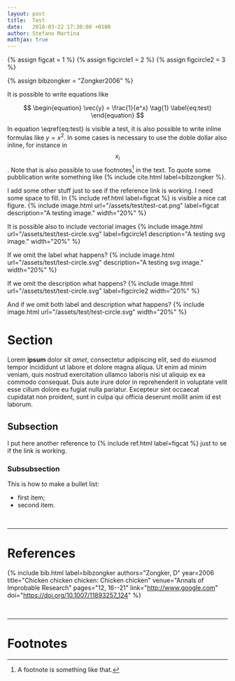 ```yaml
---
layout: post
title:  Test
date:   2018-03-22 17:30:00 +0100
author: Stefano Martina
mathjax: true
---
```

{% assign figcat = 1 %}
{% assign figcircle1 = 2 %}
{% assign figcircle2 = 3 %}

{% assign bibzongker = "Zongker2006" %}

It is possible to write equations like

$$
\begin{equation}
	\vec{y} = \frac{1}{e^x} \tag{1}
	\label{eq:test}
\end{equation}
$$

In equation \eqref{eq:test} is visible a test, it is also possible to
write inline formulas like $y=x^2$. In some cases is necessary to use the doble dollar also inline, for instance in $$x_i$$. Note that is also possible to use
footnotes[^fn1] in the text. To quote some pubblication write
something like {% include cite.html label=bibzongker %}.

I add some other stuff just to see if the reference link is working.
I need some space to fill. In {% include ref.html label=figcat %} is visible a nice cat figure.
{% include image.html url="/assets/test/test-cat.png" label=figcat description="A testing image." width="20%" %}

It is possible also to include vectorial images
{% include image.html url="/assets/test/test-circle.svg" label=figcircle1 description="A testing svg image." width="20%" %}

If we omit the label what happens?
{% include image.html url="/assets/test/test-circle.svg" description="A testing svg image." width="20%" %}

If we omit the description what happens?
{% include image.html url="/assets/test/test-circle.svg" label=figcircle2 width="20%" %}

And if we omit both label and description what happens?
{% include image.html url="/assets/test/test-circle.svg" width="20%" %}

# Section
Lorem **ipsum** dolor sit *amet*, consectetur adipiscing elit, sed do eiusmod tempor incididunt ut labore et dolore magna aliqua. Ut enim ad minim veniam, quis nostrud exercitation ullamco laboris nisi ut aliquip ex ea commodo consequat. Duis aute irure dolor in reprehenderit in voluptate velit esse cillum dolore eu fugiat nulla pariatur. Excepteur sint occaecat cupidatat non proident, sunt in culpa qui officia deserunt mollit anim id est laborum.

## Subsection
I put here another reference to {% include ref.html label=figcat %} just to se if the link is working.

### Subsubsection
This is how to make a bullet list:
* first item;
* second item.

<br>

---

# References

{% include bib.html label=bibzongker authors="Zongker, D" year=2006 title="Chicken chicken chicken: Chicken chicken" venue="Annals of Improbable Research" pages="12, 16--21" link="http://www.google.com" doi="https://doi.org/10.1007/11893257_124" %}

<br>

---

# Footnotes

[^fn1]: A footnote is something like that.

